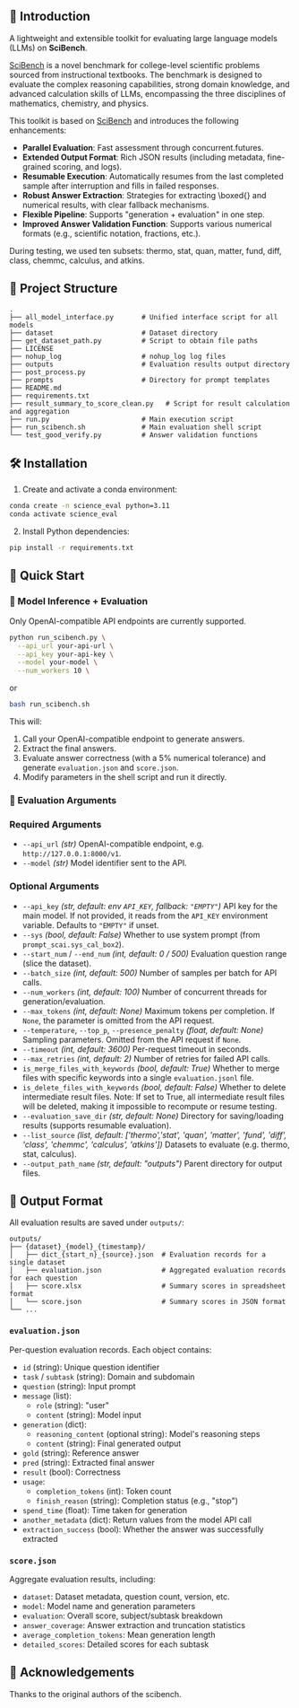 ## 📝 Introduction

A lightweight and extensible toolkit for evaluating large language models (LLMs) on **SciBench**.

[SciBench](https://arxiv.org/abs/2307.10635) is a novel benchmark for college-level scientific problems sourced from instructional textbooks. The benchmark is designed to evaluate the complex reasoning capabilities, strong domain knowledge, and advanced calculation skills of LLMs, encompassing the three disciplines of mathematics, chemistry, and physics.

This toolkit is based on [SciBench](https://github.com/mandyyyyii/scibench) and introduces the following enhancements:

- **Parallel Evaluation**: Fast assessment through concurrent.futures.
- **Extended Output Format**: Rich JSON results (including metadata, fine-grained scoring, and logs).
- **Resumable Execution**: Automatically resumes from the last completed sample after interruption and fills in failed responses.
- **Robust Answer Extraction**: Strategies for extracting \boxed{} and numerical results, with clear fallback mechanisms.
- **Flexible Pipeline**: Supports "generation + evaluation" in one step.
- **Improved Answer Validation Function**: Supports various numerical formats (e.g., scientific notation, fractions, etc.).

During testing, we used ten subsets: thermo, stat, quan, matter, fund, diff, class, chemmc, calculus, and atkins.

## 📂 Project Structure

```
.
├── all_model_interface.py       # Unified interface script for all models
├── dataset                      # Dataset directory
├── get_dataset_path.py          # Script to obtain file paths
├── LICENSE
├── nohup_log                    # nohup_log log files
├── outputs                      # Evaluation results output directory
├── post_process.py
├── prompts                      # Directory for prompt templates
├── README.md  
├── requirements.txt
├── result_summary_to_score_clean.py   # Script for result calculation and aggregation
├── run.py                       # Main execution script
├── run_scibench.sh              # Main evaluation shell script
└── test_good_verify.py          # Answer validation functions
```

## 🛠️ Installation

1. Create and activate a conda environment:

```bash
conda create -n science_eval python=3.11
conda activate science_eval
```

2. Install Python dependencies:

```bash
pip install -r requirements.txt
```

## 🚀 Quick Start

### 🔧 Model Inference + Evaluation

Only OpenAI-compatible API endpoints are currently supported.

```bash
python run_scibench.py \
  --api_url your-api-url \
  --api_key your-api-key \
  --model your-model \
  --num_workers 10 \
```

or

```bash
bash run_scibench.sh 
```

This will:

1. Call your OpenAI-compatible endpoint to generate answers.
2. Extract the final answers.
3. Evaluate answer correctness (with a 5% numerical tolerance) and generate `evaluation.json` and `score.json`.
4. Modify parameters in the shell script and run it directly.

### 📌 Evaluation Arguments

### Required Arguments

* `--api_url` *(str)*
  OpenAI-compatible endpoint, e.g. `http://127.0.0.1:8000/v1`.
* `--model` *(str)*
  Model identifier sent to the API.

### Optional Arguments

* `--api_key` *(str, default: env `API_KEY`, fallback: `"EMPTY"`)*
  API key for the main model. If not provided, it reads from the `API_KEY` environment variable. Defaults to `"EMPTY"` if unset.
* `--sys` *(bool, default: False)*
  Whether to use system prompt (from `prompt_scai.sys_cal_box2`).
* `--start_num` / `--end_num` *(int, default: 0 / 500)*
  Evaluation question range (slice the dataset).
* `--batch_size` *(int, default: 500)*
  Number of samples per batch for API calls.
* `--num_workers` *(int, default: 100)*
  Number of concurrent threads for generation/evaluation.
* `--max_tokens` *(int, default: None)*
  Maximum tokens per completion. If `None`, the parameter is omitted from the API request.
* `--temperature`, `--top_p`, `--presence_penalty` *(float, default: None)*
  Sampling parameters. Omitted from the API request if `None`.
* `--timeout` *(int, default: 3600)*
  Per-request timeout in seconds.
* `--max_retries` *(int, default: 2)*
  Number of retries for failed API calls.
* `is_merge_files_with_keywords` *(bool, default: True)*
  Whether to merge files with specific keywords into a single `evaluation.jsonl` file.
* `is_delete_files_with_keywords` *(bool, default: False)*
  Whether to delete intermediate result files. Note: If set to True, all intermediate result files will be deleted, making it impossible to recompute or resume testing.
* `--evaluation_save_dir` *(str, default: None)*
  Directory for saving/loading results (supports resumable evaluation).
* `--list_source` *(list, default: ['thermo','stat', 'quan', 'matter', 'fund', 'diff', 'class', 'chemmc', 'calculus', 'atkins'])*
  Datasets to evaluate (e.g. thermo, stat, calculus).
* `--output_path_name` *(str, default: "outputs")*
  Parent directory for output files.

## 📄 Output Format

All evaluation results are saved under `outputs/`:

```
outputs/
├── {dataset}_{model}_{timestamp}/  
│   ├── dict_{start_n}_{source}.json  # Evaluation records for a single dataset
│   ├── evaluation.json               # Aggregated evaluation records for each question
│   ├── score.xlsx                    # Summary scores in spreadsheet format
│   └── score.json                    # Summary scores in JSON format
└── ...  
```

### `evaluation.json`

Per-question evaluation records. Each object contains:

* `id` (string): Unique question identifier
* `task` / `subtask` (string): Domain and subdomain
* `question` (string): Input prompt
* `message` (list):
  - `role` (string): "user"
  - `content` (string): Model input
* `generation` (dict):
  - `reasoning_content` (optional string): Model's reasoning steps
  - `content` (string): Final generated output
* `gold` (string): Reference answer
* `pred` (string): Extracted final answer
* `result` (bool): Correctness
* `usage`:
  - `completion_tokens` (int): Token count
  - `finish_reason` (string): Completion status (e.g., "stop")
* `spend_time` (float): Time taken for generation
* `another_metadata` (dict): Return values from the model API call
* `extraction_success` (bool): Whether the answer was successfully extracted

### `score.json`

Aggregate evaluation results, including:

* `dataset`: Dataset metadata, question count, version, etc.
* `model`: Model name and generation parameters
* `evaluation`: Overall score, subject/subtask breakdown
* `answer_coverage`: Answer extraction and truncation statistics
* `average_completion_tokens`: Mean generation length
* `detailed_scores`: Detailed scores for each subtask

## 🙋 Acknowledgements

Thanks to the original authors of the scibench.
